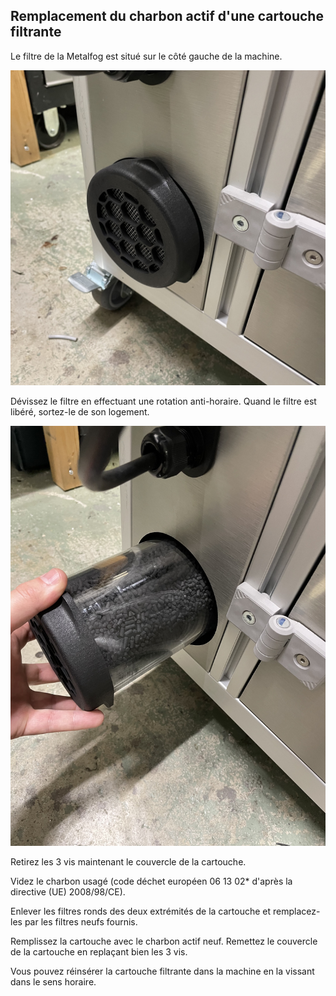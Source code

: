 ## Remplacement du charbon actif d'une cartouche filtrante

Le filtre de la Metalfog est situé sur le côté gauche de la machine.

![Metalfog filter](0.jpg)

Dévissez le filtre en effectuant une rotation anti-horaire. Quand le filtre est libéré, sortez-le de son logement.

![Metalfog filter](1.jpg)

Retirez les 3 vis maintenant le couvercle de la cartouche.

Videz le charbon usagé (code déchet européen 06 13 02* d'après la directive (UE) 2008/98/CE).

Enlever les filtres ronds des deux extrémités de la cartouche et remplacez-les par les filtres neufs fournis.

Remplissez la cartouche avec le charbon actif neuf. Remettez le couvercle de la cartouche en replaçant bien les 3 vis.

Vous pouvez réinsérer la cartouche filtrante dans la machine en la vissant dans le sens horaire.
